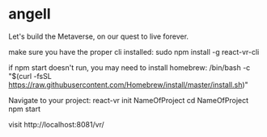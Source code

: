 # angell
 Let's build the Metaverse, on our quest to live forever.

make sure you have the proper cli installed:
sudo npm install -g react-vr-cli 

if npm start doesn't run, you may need to install homebrew: 
/bin/bash -c "$(curl -fsSL https://raw.githubusercontent.com/Homebrew/install/master/install.sh)"

Navigate to your project: 
react-vr init NameOfProject 
cd NameOfProject
npm start 

visit http://localhost:8081/vr/